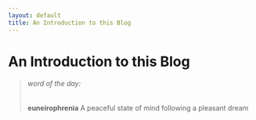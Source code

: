 ```yaml
---
layout: default
title: An Introduction to this Blog
---
```


# An Introduction to this Blog

> ###### word of the day:
> **euneirophrenia**
> A peaceful state of mind following a pleasant dream 
